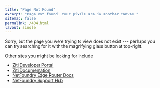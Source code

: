 ```yaml
---
title: "Page Not Found"
excerpt: "Page not found. Your pixels are in another canvas."
sitemap: false
permalink: /404.html
layout: single
---
```


Sorry, but the page you were trying to view does not exist --- perhaps you can try searching for it with the magnifying glass button at top-right.

<!-- 
Google site search
<script async src="https://cse.google.com/cse.js?cx=012487269132852934767:xsww2ydkdoy"></script>
<div class="gcse-search"></div>
-->

Other sites you might be looking for include
* [Ziti Developer Portal](https://ziti.dev)
* [Ziti Documentation](http://openziti.github.io/)
* [NetFoundry Edge Router Docs](https://netfoundry.github.io/mop/)
* [NetFoundry Support Hub](https://support.netfoundry.io/hc/en-us)


